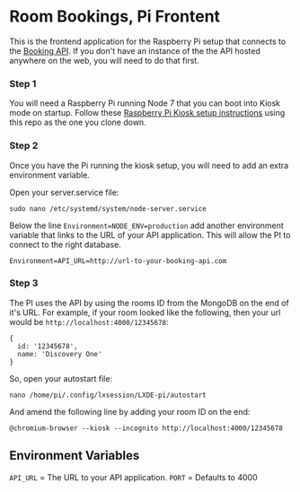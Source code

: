 # Room Bookings, Pi Frontent

This is the frontend application for the Raspberry Pi setup that connects to the [Booking API](https://github.com/gunjam/booking-api). If you don't have an instance of the the API hosted anywhere on the web, you will need to do that first.

### Step 1

You will need a Raspberry Pi running Node 7 that you can boot into Kiosk mode on startup. Follow these [Raspberry Pi Kiosk setup instructions](https://github.com/abbott567/raspberry-pi-kiosk) using this repo as the one you clone down.

### Step 2

Once you have the Pi running the kiosk setup, you will need to add an extra environment variable.

Open your server.service file:

```
sudo nano /etc/systemd/system/node-server.service
```

Below the line `Environment=NODE_ENV=production` add another environment variable that links to the URL of your API application. This will allow the PI to connect to the right database.

```
Environment=API_URL=http://url-to-your-booking-api.com
```

### Step 3

The PI uses the API by using the rooms ID from the MongoDB on the end of it's URL. For example, if your room looked like the following, then your url would be `http://localhost:4000/12345678`:

```
{
  id: '12345678',
  name: 'Discovery One'
}
```

So, open your autostart file:

```
nano /home/pi/.config/lxsession/LXDE-pi/autostart
```

And amend the following line by adding your room ID on the end:

```
@chromium-browser --kiosk --incognito http://localhost:4000/12345678
```

## Environment Variables

`API_URL` = The URL to your API application.
`PORT` = Defaults to 4000
